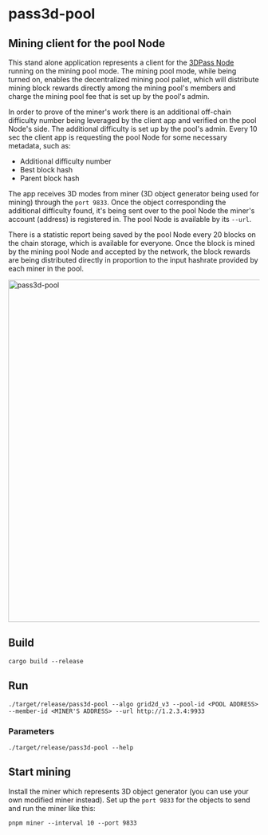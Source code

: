 # pass3d-pool
## Mining client for the pool Node
This stand alone application represents a client for the  [3DPass Node](https://github.com/3Dpass/3DP) running on the mining pool mode. The mining pool mode, while being turned on, enables the decentralized mining pool pallet, which will distribute mining block rewards directly among the mining pool's members and charge the mining pool fee that is set up by the pool's admin.

In order to prove of the miner's work there is an additional off-chain difficulty number being leveraged by the client app and verified on the pool Node's side. The additional difficulty is set up by the pool's admin. Every 10 sec the client app is requesting the pool Node for some necessary metadata, such as:

- Additional difficulty number
- Best block hash
- Parent block hash

The app receives 3D modes from miner (3D object generator being used for mining) through the `port 9833`. Once the object corresponding the additional difficulty found, it's being sent over to the pool Node the miner's account (address) is registered in. The pool Node is available by its `--url`.

There is a statistic report being saved by the pool Node every 20 blocks on the chain storage, which is available for everyone. Once the block is mined by the mining pool Node and accepted by the network, the block rewards are being distributed directly in proportion to the input hashrate provided by each miner in the pool. 

<img width="686" alt="pass3d-pool" src="https://user-images.githubusercontent.com/107915078/223340542-41f6a37c-3647-4cd0-9bdd-e7fa571169e7.png">


## Build
```
cargo build --release
```
## Run
```
./target/release/pass3d-pool --algo grid2d_v3 --pool-id <POOL ADDRESS> --member-id <MINER'S ADDRESS> --url http://1.2.3.4:9933
```
### Parameters
```
./target/release/pass3d-pool --help
```
## Start mining
Install the miner which represents 3D object generator (you can use your own modified miner instead). Set up the `port 9833` for the objects to send and run the miner like this:
```
pnpm miner --interval 10 --port 9833
```



